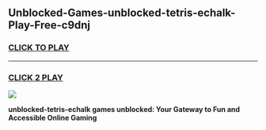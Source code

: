 
## Unblocked-Games-unblocked-tetris-echalk-Play-Free-c9dnj
<h3>
<a href="https://premium76.site?title=unblocked-tetris-echalk&ref=21A">CLICK TO PLAY</a></h3>
<hr>

<h3>
<a href="https://premium76.site?title=unblocked-tetris-echalk&ref=21A">CLICK 2 PLAY</a>
  
</h3>

<a href="https://premium76.site?title=unblocked-tetris-echalk&ref=21A"><img src="https://clearcache.store/games.png"></a>


**unblocked-tetris-echalk games unblocked: Your Gateway to Fun and Accessible Online Gaming**
